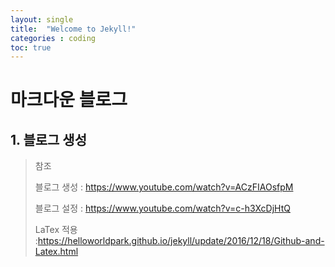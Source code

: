 ```yaml
---
layout: single
title:  "Welcome to Jekyll!"
categories : coding
toc: true
---
```


# 마크다운 블로그



## 1. 블로그 생성



>  참조
>
> 블로그 생성 : https://www.youtube.com/watch?v=ACzFIAOsfpM
>
> 블로그 설정 : https://www.youtube.com/watch?v=c-h3XcDjHtQ
>
> LaTex 적용 :https://helloworldpark.github.io/jekyll/update/2016/12/18/Github-and-Latex.html



